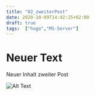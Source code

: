```yaml
---
title: "02_zweiterPost"
date: 2020-10-09T14:42:25+02:00
draft: true
tags:  ["hugo","MS-Server"]
---
```


# Neuer Text
Neuer Inhalt zweiter Post

![Alt Text](https://media.giphy.com/media/vFKqnCdLPNOKc/giphy.gif)

